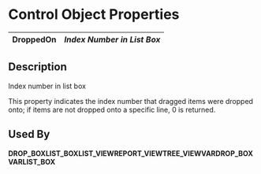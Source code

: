 # Control Object Properties

**DroppedOn** |  **_Index Number in List Box_**  
---|---  
  
## Description

Index number in list box

This property indicates the index number that dragged items were dropped onto; if items are not dropped onto a specific line, 0 is returned.

## Used By

**DROP_BOX****LIST_BOX****LIST_VIEW****REPORT_VIEW****TREE_VIEW****VARDROP_BOX****VARLIST_BOX**
